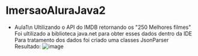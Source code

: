 # ImersaoAluraJava2

- Aula1\n
  Ultilizando o API do IMDB retornando os "250 Melhores filmes"
  Foi ultilizado a biblioteca java.net para obter esses dados dentro da IDE
 Para tratamento dos dados foi criado uma classes JsonParser
Resultado: 
![image](https://user-images.githubusercontent.com/128757305/228695478-dc42b1c5-a9e0-4e73-9735-58c1a69aed0f.png)
